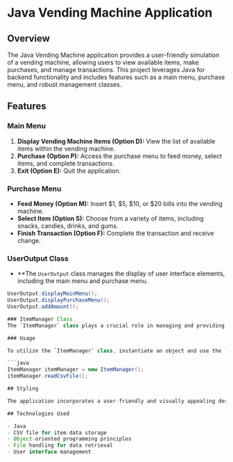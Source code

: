 # Java Vending Machine Application

## Overview

The Java Vending Machine application provides a user-friendly simulation of a vending machine, allowing users to view available items, make purchases, and manage transactions. This project leverages Java for backend functionality and includes features such as a main menu, purchase menu, and robust management classes.

## Features

### Main Menu

1. **Display Vending Machine Items (Option D):** View the list of available items within the vending machine.
2. **Purchase (Option P):** Access the purchase menu to feed money, select items, and complete transactions.
3. **Exit (Option E):** Quit the application.

### Purchase Menu

- **Feed Money (Option M):** Insert $1, $5, $10, or $20 bills into the vending machine.
- **Select Item (Option S):** Choose from a variety of items, including snacks, candies, drinks, and gums.
- **Finish Transaction (Option F):** Complete the transaction and receive change.

### UserOutput Class
- **The `UserOutput` class manages the display of user interface elements, including the main menu and purchase menu.

```java
UserOutput.displayMainMenu();
UserOutput.displayPurchaseMenu();
UserOutput.addAmount();

### ItemManager Class 
The `ItemManager` class plays a crucial role in managing and providing details about items available in the vending machine. It is responsible for reading item details from a CSV file and offering information for item selection.

### Usage

To utilize the `ItemManager` class, instantiate an object and use the `readCsvFile` method to read item details from the CSV file.

```java
ItemManager itemManager = new ItemManager();
itemManager.readCsvFile();

## Styling

The application incorporates a user-friendly and visually appealing design. The user interface is styled for a modern look, enhancing the overall experience.

## Technologies Used

- Java
- CSV file for item data storage
- Object-oriented programming principles
- File handling for data retrieval
- User interface management

